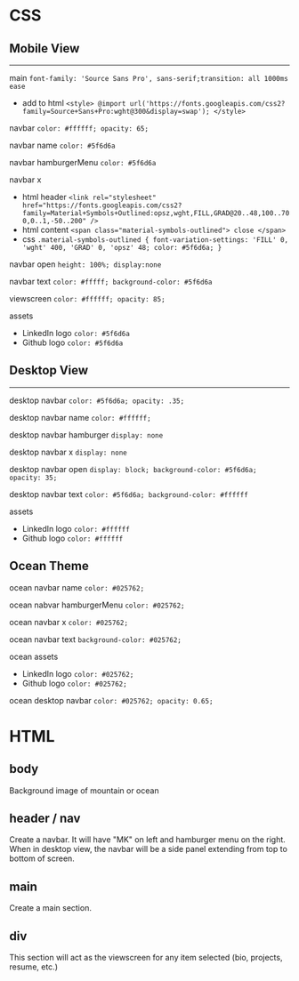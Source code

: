 
# CSS

## Mobile View
---
main `font-family: 'Source Sans Pro', sans-serif;transition: all 1000ms ease`

- add to html `<style>
@import url('https://fonts.googleapis.com/css2?family=Source+Sans+Pro:wght@300&display=swap');
</style>`

navbar `color: #ffffff; opacity: 65;`

navbar name `color: #5f6d6a`

navbar hamburgerMenu `color: #5f6d6a`

navbar x 
- html header `<link rel="stylesheet" href="https://fonts.googleapis.com/css2?family=Material+Symbols+Outlined:opsz,wght,FILL,GRAD@20..48,100..700,0..1,-50..200" />`
- html content `<span class="material-symbols-outlined">
close
</span>`
- css `.material-symbols-outlined {
  font-variation-settings:
  'FILL' 0,
  'wght' 400,
  'GRAD' 0,
  'opsz' 48;
  color: #5f6d6a;
}`

navbar open `height: 100%; display:none`

navbar text `color: #fffff; background-color: #5f6d6a` 

viewscreen `color: #ffffff; opacity: 85;`

assets

- LinkedIn logo `color: #5f6d6a`
-  Github logo `color: #5f6d6a`

## Desktop View
--- 
desktop navbar `color: #5f6d6a; opacity: .35;`

desktop navbar name `color: #ffffff;`

desktop navbar hamburger `display: none`

desktop navbar x `display: none`

desktop navbar open `display: block; background-color: #5f6d6a; opacity: 35;`

desktop navbar text `color: #5f6d6a; background-color: #ffffff`

assets

- LinkedIn logo `color: #ffffff`
-  Github logo `color: #ffffff`

## Ocean Theme

ocean navbar name `color: #025762;`

ocean nabvar hamburgerMenu `color: #025762;`

ocean navbar x `color: #025762;`

ocean navbar text `background-color: #025762;`

ocean assets 

- LinkedIn logo `color: #025762;`
-  Github logo `color: #025762;`

ocean desktop navbar `color: #025762; opacity: 0.65;`


# HTML

## body
Background image of mountain or ocean

## header / nav
Create a navbar. It will have "MK" on left and hamburger menu on the right.
When in desktop view, the navbar will be a side panel extending from top to bottom of screen.
## main
Create a main section.
## div
This section will act as the viewscreen for any item selected (bio, projects, resume, etc.)
